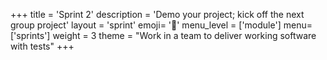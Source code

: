 +++
title = 'Sprint 2'
description = 'Demo your project; kick off the next group project'
layout = 'sprint'
emoji= '🎽'
menu_level = ['module']
menu=['sprints']
weight = 3
theme = "Work in a team to deliver working software with tests"
+++
